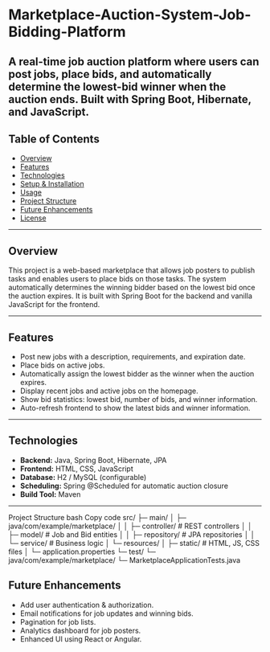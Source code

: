 # Marketplace-Auction-System-Job-Bidding-Platform
A real-time job auction platform where users can post jobs, place bids, and automatically determine the lowest-bid winner when the auction ends. Built with Spring Boot, Hibernate, and JavaScript.
---

## Table of Contents
- [Overview](#overview)  
- [Features](#features)  
- [Technologies](#technologies)  
- [Setup & Installation](#setup--installation)  
- [Usage](#usage)  
- [Project Structure](#project-structure)  
- [Future Enhancements](#future-enhancements)  
- [License](#license)  

---

## Overview
This project is a web-based marketplace that allows job posters to publish tasks and enables users to place bids on those tasks. The system automatically determines the winning bidder based on the lowest bid once the auction expires. It is built with Spring Boot for the backend and vanilla JavaScript for the frontend.

---

## Features
- Post new jobs with a description, requirements, and expiration date.  
- Place bids on active jobs.  
- Automatically assign the lowest bidder as the winner when the auction expires.  
- Display recent jobs and active jobs on the homepage.  
- Show bid statistics: lowest bid, number of bids, and winner information.  
- Auto-refresh frontend to show the latest bids and winner information.  

---

## Technologies
- **Backend:** Java, Spring Boot, Hibernate, JPA  
- **Frontend:** HTML, CSS, JavaScript  
- **Database:** H2 / MySQL (configurable)  
- **Scheduling:** Spring @Scheduled for automatic auction closure  
- **Build Tool:** Maven  

---


Project Structure
bash
Copy code
src/
 ├─ main/
 │   ├─ java/com/example/marketplace/
 │   │   ├─ controller/        # REST controllers
 │   │   ├─ model/             # Job and Bid entities
 │   │   ├─ repository/        # JPA repositories
 │   │   └─ service/           # Business logic
 │   └─ resources/
 │       ├─ static/            # HTML, JS, CSS files
 │       └─ application.properties
 └─ test/
     └─ java/com/example/marketplace/
         └─ MarketplaceApplicationTests.java
         
## Future Enhancements
- Add user authentication & authorization.
- Email notifications for job updates and winning bids.
- Pagination for job lists.
- Analytics dashboard for job posters.
- Enhanced UI using React or Angular.
